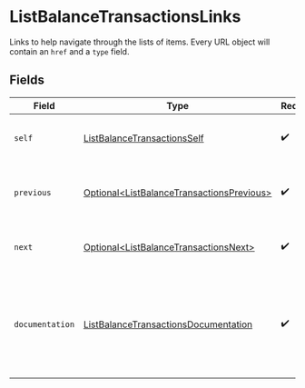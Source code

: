 # ListBalanceTransactionsLinks

Links to help navigate through the lists of items. Every URL object will contain an `href` and a `type` field.


## Fields

| Field                                                                                                    | Type                                                                                                     | Required                                                                                                 | Description                                                                                              |
| -------------------------------------------------------------------------------------------------------- | -------------------------------------------------------------------------------------------------------- | -------------------------------------------------------------------------------------------------------- | -------------------------------------------------------------------------------------------------------- |
| `self`                                                                                                   | [ListBalanceTransactionsSelf](../../models/operations/ListBalanceTransactionsSelf.md)                    | :heavy_check_mark:                                                                                       | The URL to the current set of items.                                                                     |
| `previous`                                                                                               | [Optional\<ListBalanceTransactionsPrevious>](../../models/operations/ListBalanceTransactionsPrevious.md) | :heavy_check_mark:                                                                                       | The previous set of items, if available.                                                                 |
| `next`                                                                                                   | [Optional\<ListBalanceTransactionsNext>](../../models/operations/ListBalanceTransactionsNext.md)         | :heavy_check_mark:                                                                                       | The next set of items, if available.                                                                     |
| `documentation`                                                                                          | [ListBalanceTransactionsDocumentation](../../models/operations/ListBalanceTransactionsDocumentation.md)  | :heavy_check_mark:                                                                                       | In v2 endpoints, URLs are commonly represented as objects with an `href` and `type` field.               |